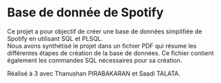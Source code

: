 # Base de donnée de Spotify
Ce projet a pour objectif de créer une base de données simplifiée de Spotify en utilisant SQL et PLSQL.  
Nous avons synthétisé le projet dans un fichier PDF qui résume les différentes étapes de création de la base de données. Ce fichier contient également les commandes SQL nécessaires pour sa création.  

Réalisé à 3 avec Thanushan PIRABAKARAN et Saadi TALATA.
